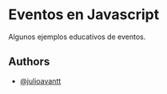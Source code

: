 
# Eventos en Javascript

Algunos ejemplos educativos de eventos.


## Authors

- [@julioavantt](https://www.github.com/julioavantt)

